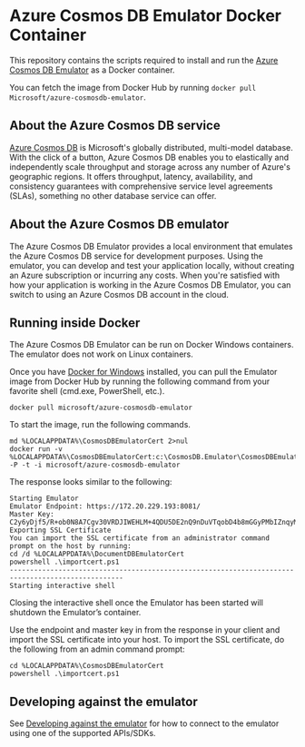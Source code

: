 # Azure Cosmos DB Emulator Docker Container

This repository contains the scripts required to install and run the  [Azure Cosmos DB Emulator](https://docs.microsoft.com/azure/documentdb/documentdb-nosql-local-emulator) as a Docker container. 

You can fetch the image from Docker Hub by running `docker pull Microsoft/azure-cosmosdb-emulator`.

## About the Azure Cosmos DB service
[Azure Cosmos DB](https://docs.microsoft.com/azure/cosmos-db/introduction) is Microsoft's globally distributed, multi-model database. With the click of a button, Azure Cosmos DB enables you to elastically and independently scale throughput and storage across any number of Azure's geographic regions. It offers throughput, latency, availability, and consistency guarantees with comprehensive service level agreements (SLAs), something no other database service can offer.

## About the Azure Cosmos DB emulator

The Azure Cosmos DB Emulator provides a local environment that emulates the Azure Cosmos DB service for development purposes. Using the emulator, you can develop and test your application locally, without creating an Azure subscription or incurring any costs. When you're satisfied with how your application is working in the Azure Cosmos DB Emulator, you can switch to using an Azure Cosmos DB account in the cloud.

## Running inside Docker

The Azure Cosmos DB Emulator can be run on Docker Windows containers. The emulator does not work on Linux containers. 

Once you have [Docker for Windows](https://www.docker.com/docker-windows) installed, you can pull the Emulator image from Docker Hub by running the following command from your favorite shell (cmd.exe, PowerShell, etc.).

```      
docker pull microsoft/azure-cosmosdb-emulator 
```
To start the image, run the following commands.

``` 
md %LOCALAPPDATA%\CosmosDBEmulatorCert 2>nul
docker run -v %LOCALAPPDATA%\CosmosDBEmulatorCert:c:\CosmosDB.Emulator\CosmosDBEmulatorCert -P -t -i microsoft/azure-cosmosdb-emulator
```

The response looks similar to the following:

```
Starting Emulator
Emulator Endpoint: https://172.20.229.193:8081/
Master Key: C2y6yDjf5/R+ob0N8A7Cgv30VRDJIWEHLM+4QDU5DE2nQ9nDuVTqobD4b8mGGyPMbIZnqyMsEcaGQy67XIw/Jw==
Exporting SSL Certificate
You can import the SSL certificate from an administrator command prompt on the host by running:
cd /d %LOCALAPPDATA%\DocumentDBEmulatorCert
powershell .\importcert.ps1
--------------------------------------------------------------------------------------------------
Starting interactive shell
``` 

Closing the interactive shell once the Emulator has been started will shutdown the Emulator’s container.

Use the endpoint and master key in from the response in your client and import the SSL certificate into your host. To import the SSL certificate, do the following from an admin command prompt:

```
cd %LOCALAPPDATA%\CosmosDBEmulatorCert
powershell .\importcert.ps1
```

## Developing against the emulator
See [Developing against the emulator](https://docs.microsoft.com/azure/documentdb/documentdb-nosql-local-emulator#developing-with-the-emulator) for how to connect to the emulator using one of the supported APIs/SDKs.

